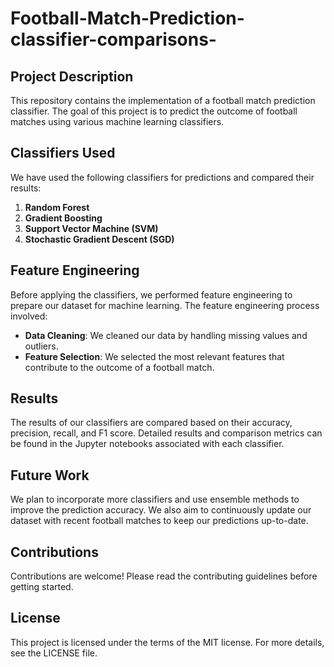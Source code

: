 # Football-Match-Prediction-classifier-comparisons-

## Project Description

This repository contains the implementation of a football match prediction classifier. The goal of this project is to predict the outcome of football matches using various machine learning classifiers.

## Classifiers Used

We have used the following classifiers for predictions and compared their results:

1. **Random Forest**
2. **Gradient Boosting**
3. **Support Vector Machine (SVM)**
4. **Stochastic Gradient Descent (SGD)**

## Feature Engineering

Before applying the classifiers, we performed feature engineering to prepare our dataset for machine learning. The feature engineering process involved:

- **Data Cleaning**: We cleaned our data by handling missing values and outliers.
- **Feature Selection**: We selected the most relevant features that contribute to the outcome of a football match.

## Results

The results of our classifiers are compared based on their accuracy, precision, recall, and F1 score. Detailed results and comparison metrics can be found in the Jupyter notebooks associated with each classifier.

## Future Work

We plan to incorporate more classifiers and use ensemble methods to improve the prediction accuracy. We also aim to continuously update our dataset with recent football matches to keep our predictions up-to-date.

## Contributions

Contributions are welcome! Please read the contributing guidelines before getting started.

## License

This project is licensed under the terms of the MIT license. For more details, see the LICENSE file.
